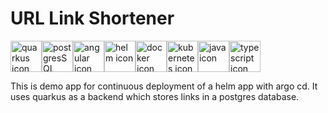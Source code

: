 # URL Link Shortener

<p style="display: flex">
<img src="https://icon.icepanel.io/Technology/png-shadow-512/Quarkus.png" alt="quarkus icon" width="50"/>
<img src="https://icon.icepanel.io/Technology/svg/PostgresSQL.svg" alt="postgresSQL icon" width="50"/>
<img src="https://icon.icepanel.io/Technology/svg/Angular.svg" alt="angular icon" width="50"/>
<img src="https://icon.icepanel.io/Technology/png-shadow-512/Helm.png" alt="helm icon" width="50"/>
<img src="https://icon.icepanel.io/Technology/svg/Docker.svg" alt="docker icon" width="50"/>
<img src="https://icon.icepanel.io/Technology/svg/Kubernetes.svg" alt="kubernetes icon" width="50"/>
<img src="https://icon.icepanel.io/Technology/svg/Java.svg" alt="java icon" width="50"/>
<img src="https://icon.icepanel.io/Technology/svg/TypeScript.svg" alt="typescript icon" width="50"/>
</p>

This is demo app for continuous deployment of a helm app with argo cd. It uses quarkus as a backend which stores links in a postgres database.
